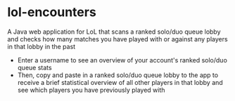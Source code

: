# lol-encounters

A Java web application for LoL that scans a ranked solo/duo queue lobby and checks how many matches you have played with 
or against any players in that lobby in the past

- Enter a username to see an overview of your account's ranked solo/duo queue stats
- Then, copy and paste in a ranked solo/duo queue lobby to the app to receive a brief statistical overview of all other players in that lobby and see which players you have previously played with

